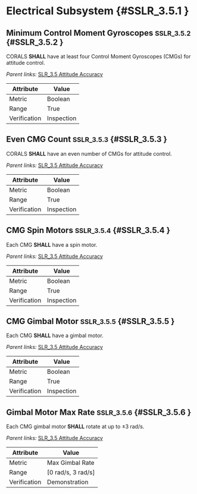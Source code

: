 # Electrical Subsystem {#SSLR_3.5.1 }

## Minimum Control Moment Gyroscopes <small>SSLR_3.5.2</small> {#SSLR_3.5.2 }

CORALS **SHALL** have at least four Control Moment Gyroscopes (CMGs) for attitude control.

*Parent links:* [SLR_3.5 Attitude Accuracy](SLR_3.html#SLR_3.5)

| Attribute | Value |
| --------- | ----- |
| Metric | Boolean |
| Range | True |
| Verification | Inspection |


## Even CMG Count <small>SSLR_3.5.3</small> {#SSLR_3.5.3 }

CORALS **SHALL** have an even number of CMGs for attitude control.

*Parent links:* [SLR_3.5 Attitude Accuracy](SLR_3.html#SLR_3.5)

| Attribute | Value |
| --------- | ----- |
| Metric | Boolean |
| Range | True |
| Verification | Inspection |


## CMG Spin Motors <small>SSLR_3.5.4</small> {#SSLR_3.5.4 }

Each CMG **SHALL** have a spin motor.

*Parent links:* [SLR_3.5 Attitude Accuracy](SLR_3.html#SLR_3.5)

| Attribute | Value |
| --------- | ----- |
| Metric | Boolean |
| Range | True |
| Verification | Inspection |


## CMG Gimbal Motor <small>SSLR_3.5.5</small> {#SSLR_3.5.5 }

Each CMG **SHALL** have a gimbal motor.

*Parent links:* [SLR_3.5 Attitude Accuracy](SLR_3.html#SLR_3.5)

| Attribute | Value |
| --------- | ----- |
| Metric | Boolean |
| Range | True |
| Verification | Inspection |


## Gimbal Motor Max Rate <small>SSLR_3.5.6</small> {#SSLR_3.5.6 }

Each CMG gimbal motor **SHALL** rotate at up to ±3 rad/s.

*Parent links:* [SLR_3.5 Attitude Accuracy](SLR_3.html#SLR_3.5)

| Attribute | Value |
| --------- | ----- |
| Metric | Max Gimbal Rate |
| Range | [0 rad/s, 3 rad/s] |
| Verification | Demonstration |


